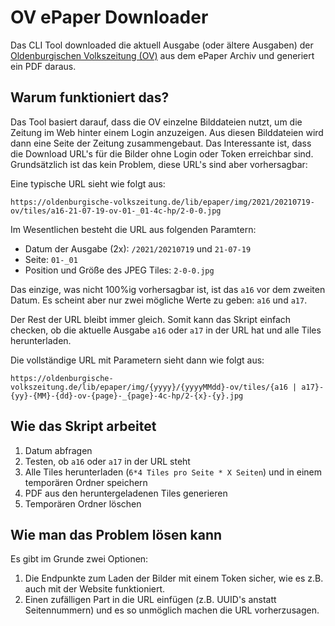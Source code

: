 # OV ePaper Downloader

Das CLI Tool downloaded die aktuell Ausgabe (oder ältere Ausgaben) der [Oldenburgischen Volkszeitung (OV)](https://oldenburgische-volkszeitung.de/epaper-archiv.php) aus dem ePaper Archiv und generiert ein PDF daraus.

## Warum funktioniert das?
Das Tool basiert darauf, dass die OV einzelne Bilddateien nutzt, um die Zeitung im Web hinter einem Login anzuzeigen. Aus diesen Bilddateien wird dann eine Seite der Zeitung zusammengebaut. Das Interessante ist, dass die Download URL's für die Bilder ohne Login oder Token erreichbar sind. Grundsätzlich ist das kein Problem, diese URL's sind aber vorhersagbar:

Eine typische URL sieht wie folgt aus: 

```
https://oldenburgische-volkszeitung.de/lib/epaper/img/2021/20210719-ov/tiles/a16-21-07-19-ov-01-_01-4c-hp/2-0-0.jpg
```

Im Wesentlichen besteht die URL aus folgenden Paramtern:
- Datum der Ausgabe (2x): `/2021/20210719` und `21-07-19`
- Seite: `01-_01`
- Position und Größe des JPEG Tiles: `2-0-0.jpg`

Das einzige, was nicht 100%ig vorhersagbar ist, ist das `a16` vor dem zweiten Datum. Es scheint aber nur zwei mögliche Werte zu geben: `a16` und `a17`.

Der Rest der URL bleibt immer gleich. Somit kann das Skript einfach checken, ob die aktuelle Ausgabe `a16` oder `a17` in der URL hat und alle Tiles herunterladen.

Die vollständige URL mit Parametern sieht dann wie folgt aus:
```
https://oldenburgische-volkszeitung.de/lib/epaper/img/{yyyy}/{yyyyMMdd}-ov/tiles/{a16 | a17}-{yy}-{MM}-{dd}-ov-{page}-_{page}-4c-hp/2-{x}-{y}.jpg
```

## Wie das Skript arbeitet

1. Datum abfragen
2. Testen, ob `a16` oder `a17` in der URL steht
3. Alle Tiles herunterladen (`6*4 Tiles pro Seite * X Seiten`) und in einem temporären Ordner speichern
4. PDF aus den heruntergeladenen Tiles generieren
5. Temporären Ordner löschen

## Wie man das Problem lösen kann

Es gibt im Grunde zwei Optionen: 
1. Die Endpunkte zum Laden der Bilder mit einem Token sicher, wie es z.B. auch mit der Website funktioniert.
2. Einen zufälligen Part in die URL einfügen (z.B. UUID's anstatt Seitennummern) und es so unmöglich machen die URL vorherzusagen.

